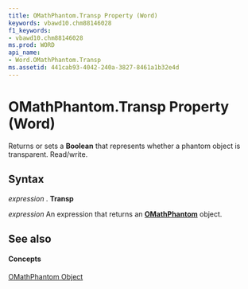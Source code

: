 ```yaml
---
title: OMathPhantom.Transp Property (Word)
keywords: vbawd10.chm88146028
f1_keywords:
- vbawd10.chm88146028
ms.prod: WORD
api_name:
- Word.OMathPhantom.Transp
ms.assetid: 441cab93-4042-240a-3827-8461a1b32e4d
---
```



# OMathPhantom.Transp Property (Word)

Returns or sets a  **Boolean** that represents whether a phantom object is transparent. Read/write.


## Syntax

 _expression_ . **Transp**

 _expression_ An expression that returns an **[OMathPhantom](omathphantom-object-word.md)** object.


## See also


#### Concepts


[OMathPhantom Object](omathphantom-object-word.md)

